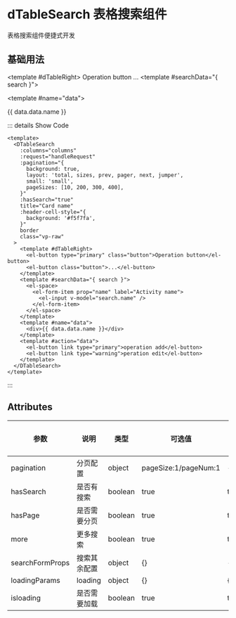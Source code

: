 <!--
 * @Date: 2023-10-18 13:01:07
 * @Auth: 463997479@qq.com
 * @LastEditors: 463997479@qq.com
 * @LastEditTime: 2023-11-03 16:01:38
 * @FilePath: \dc-component\docs\component\dTableSearch.md
-->

# dTableSearch 表格搜索组件

表格搜索组件便捷式开发

## 基础用法

<script lang="ts" setup>
import { DTableSearch } from 'dc-pro-component';
import { ElButton, ElInput, ElSpace,ElFormItem } from 'element-plus';
import {onUnmounted} from 'vue'
const columns = [
  {
    prop: 'name',

    label: 'name',
    slotName:'name'
  },
  {
    prop: 'date',
    label: 'date',
  },
  {
    prop: 'address',
    label: 'address',
    render:()=>{
      return ''
    }
  },
  {
    prop: '操作',
    label: '操作',
   slotName:'action',
   width:300
  },
];
const tableData = [
  {
    date: '2016-05-03',
    name: 'Tom',
    address: 'No. 189',
  },
  {
    date: '2016-05-02',
    name: 'Tom',
    address: 'No. 189',
  },
  {
    date: '2016-05-04',
    name: 'Tom',
    address: 'No. 189',
  },
  {
    date: '2016-05-01',
    name: 'Tom',
    address: 'No. 189',
  },
];

let timer=null
const handleRequest = (params, done) => {
  console.log(params);
  // done({data:[],total:1000});
  timer=setTimeout(()=>{
  done({data:tableData,total:1000});
    
  },2000)
  //请求返回数据
};
onUnmounted(()=>{
  clearTimeout(timer)
})
</script>
<style scoped>
  
</style>

<DTableSearch
:columns="columns"
:request="handleRequest"
:pagination="{
background: true,
layout:'total, sizes, prev, pager, next, jumper',
small: 'small',
pageSizes :[10, 200, 300, 400]
}"  
 :hasSearch="true"
title="Card name"
:header-cell-style="{
background:'#f5f7fa'
}"
border
class="vp-raw">
<template #dTableRight>
<el-button type="primary" class="button">Operation button</el-button>
<el-button class="button">...</el-button>
</template>
<template #searchData="{ search }">
<el-space>
<el-form-item prop="name" label="Activity name">
<el-input v-model="search.name" />
</el-form-item>
</el-space>
</template>

<template #name="data">

<div>{{ data.data.name }}</div>
</template>
<template #action="data">
<el-button link type="primary">operation add</el-button>
<el-button link  type="warning" >peration edit</el-button>
</template>
</DTableSearch>

::: details Show Code

```vue
<template>
  <DTableSearch
    :columns="columns"
    :request="handleRequest"
    :pagination="{
      background: true,
      layout: 'total, sizes, prev, pager, next, jumper',
      small: 'small',
      pageSizes: [10, 200, 300, 400],
    }"
    :hasSearch="true"
    title="Card name"
    :header-cell-style="{
      background: '#f5f7fa',
    }"
    border
    class="vp-raw"
  >
    <template #dTableRight>
      <el-button type="primary" class="button">Operation button</el-button>
      <el-button class="button">...</el-button>
    </template>
    <template #searchData="{ search }">
      <el-space>
        <el-form-item prop="name" label="Activity name">
          <el-input v-model="search.name" />
        </el-form-item>
      </el-space>
    </template>
    <template #name="data">
      <div>{{ data.data.name }}</div>
    </template>
    <template #action="data">
      <el-button link type="primary">operation add</el-button>
      <el-button link type="warning">peration edit</el-button>
    </template>
  </DTableSearch>
</template>
```

:::

## Attributes

| 参数          | 说明 | 类型   | 可选值                                           | 默认值  |
| ---- | ---- | ------ | ------------------------------------------------ | ------- |
| pagination | 分页配置 | object | pageSize:1/pageNum:1                           | - |
| hasSearch | 是否有搜索 | boolean | true                                          | true |
| hasPage |是否需要分页 | boolean |true                                            | true |
| more | 更多搜索 | boolean | true                                                 | true |
| searchFormProps | 搜索其余配置 | object | {}                                      |    -|
| loadingParams | loading | object | {} | {} |
| isloading | 是否需要加载 | boolean | true| true |


